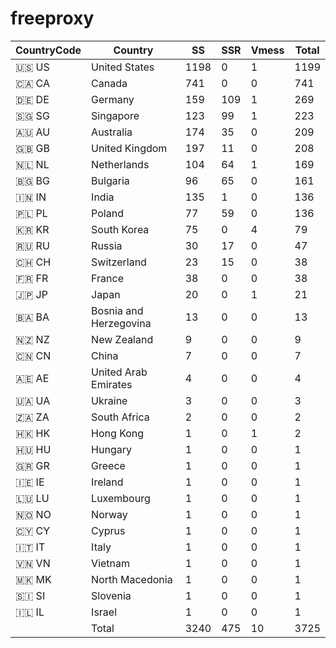 # freeproxy

|CountryCode|Country|SS|SSR|Vmess|Total|
|  ----  | ----  |  ----  | ----  |  ----  | ----  |
|🇺🇸 US|United States|1198|0|1|1199|
|🇨🇦 CA|Canada|741|0|0|741|
|🇩🇪 DE|Germany|159|109|1|269|
|🇸🇬 SG|Singapore|123|99|1|223|
|🇦🇺 AU|Australia|174|35|0|209|
|🇬🇧 GB|United Kingdom|197|11|0|208|
|🇳🇱 NL|Netherlands|104|64|1|169|
|🇧🇬 BG|Bulgaria|96|65|0|161|
|🇮🇳 IN|India|135|1|0|136|
|🇵🇱 PL|Poland|77|59|0|136|
|🇰🇷 KR|South Korea|75|0|4|79|
|🇷🇺 RU|Russia|30|17|0|47|
|🇨🇭 CH|Switzerland|23|15|0|38|
|🇫🇷 FR|France|38|0|0|38|
|🇯🇵 JP|Japan|20|0|1|21|
|🇧🇦 BA|Bosnia and Herzegovina|13|0|0|13|
|🇳🇿 NZ|New Zealand|9|0|0|9|
|🇨🇳 CN|China|7|0|0|7|
|🇦🇪 AE|United Arab Emirates|4|0|0|4|
|🇺🇦 UA|Ukraine|3|0|0|3|
|🇿🇦 ZA|South Africa|2|0|0|2|
|🇭🇰 HK|Hong Kong|1|0|1|2|
|🇭🇺 HU|Hungary|1|0|0|1|
|🇬🇷 GR|Greece|1|0|0|1|
|🇮🇪 IE|Ireland|1|0|0|1|
|🇱🇺 LU|Luxembourg|1|0|0|1|
|🇳🇴 NO|Norway|1|0|0|1|
|🇨🇾 CY|Cyprus|1|0|0|1|
|🇮🇹 IT|Italy|1|0|0|1|
|🇻🇳 VN|Vietnam|1|0|0|1|
|🇲🇰 MK|North Macedonia|1|0|0|1|
|🇸🇮 SI|Slovenia|1|0|0|1|
|🇮🇱 IL|Israel|1|0|0|1|
||Total|3240|475|10|3725|
